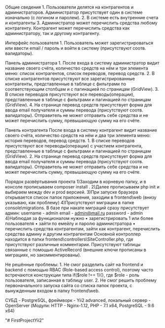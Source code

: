 Общие сведения
    1.	Пользователи делятся на контрагентов и администраторов. Администратор присутствует один в системе изначально (с логином и паролем).	
    2.	В системе есть внутренние счета и контрагенты
    3.	Администратор может перечислить средства любому контрагенту. Контрагент может перечислить средства как администратору, так и другому контрагенту.

Интерфейс пользователя
    1.	Пользователь может зарегистрироваться или ввести email / пароль и войти в систему (присутствуют соотв. валидаторы).

Панель администратора
    1.	После входа в систему администратор видит название своего счёта, количество средств на нём и три элемента меню: список контрагентов, список переводов, перевод средств. 
    2.	В списке контрагентов присутствуют все зарегистрированные контрагенты, представленные в таблице с фильтрами по соответствующим столбцам и с пагинацией по страницам (GridView).
    3.	В списке переводов присутствуют все переводы(операции), представленные в таблице с фильтрами и пагинацией по страницам (GridView).
    4.	На странице перевод средств присутствует форма для ввода email получателя и суммы перевода (присутствуют соотв. валидаторы). Отправитель не может отправить себе средства и не может перечислить сумму, превышающую сумму на его счёте.
    
Панель контрагента
    После входа в систему контрагент видит название своего счёта, количество средств на нём и два три элемента меню: история переводов, перевод средств.
    1.	В списке переводов присутствуют все переводы(операции) с участием контрагента, представленные в таблице с фильтрами и пагинацией по страницам (GridView).
    2.	На странице перевод средств присутствует форма для ввода email получателя и суммы перевода (присутствуют соотв. валидаторы). Отправитель не может отправить себе средства и не может перечислить сумму, превышающую сумму на его счёте.
    
Порядок развёртывания проекта
    1)Заходим в корневую папку, и в консоле прописываем composer install .
    2)Далее прописываем php init и выбираем между dev и prod версией. 
    3)При запуске браузера открывается список папок приложения, заходим в frontend\web (внизу указываю, как проблему)
    4)Присутствуют миграции в папке console\migrations. В базе при накате миграций сразу присутствует админ:
        username - admin
        email - admin@mail.ru
        password - admin
    4)Наблюдая за функционалом нужно 
        •	зарегистрировать 1 или более пользователя
        •	 зайти по емейлу и паролю администратора 
        •	перечислить средства контрагентам, зайти как контрагент, перечислить средства админу и другим контрагентам
    Основной контроллер находится в папки frontend\controllers\SiteController.php, где присутствуют различные комментарии. Присутствуют таблицы связанные с помощью ActiveRecord (внешние ключи прописаны в миграциях, но закомментированы). 
    
Не решённые проблемы: 
    1.	Не смог разделить сайт на frontend и backend с помощью RBAC (Role-based access control), поэтому часто встречаются конструкции типа if($role !== 1){}, где $role - роль пользователя, записанная в таблицу user. 
    2.	Не смог решить проблему первоначального запуска сайта со списка папок проекта, с вынужденным входом в папку frontend\web.

СУБД - PostgreSQL, фреймворк - Yii2 advanced, локальный сервер - OpenServer (Модули: HTTP - Nginx-1.12, PHP - 7.1 x64, PostgreSQL - 9.6 x64)


"# FirstProjectYii2" 
